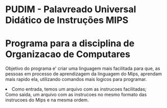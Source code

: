 # PUDIM - Palavreado Universal Didático de Instruções MIPS

<h1>Programa para a disciplina de Organizacao de Computares</h1>

<p>
   
Objetivo do programa e' criar uma linguagem mais facilitada para que, as pessoas em processo de aprendizagem da linguagem do Mips, aprendam mais rapido ela, utilizando comandos mais logicos para programar.
	<li>Como entrada, temos um arquivo com as instrucoes facilitadas;</li>
	Como saida, um arquivo com as instrucoes no mesmo formato das instrucoes do Mips e na mesma ordem.

</p>
